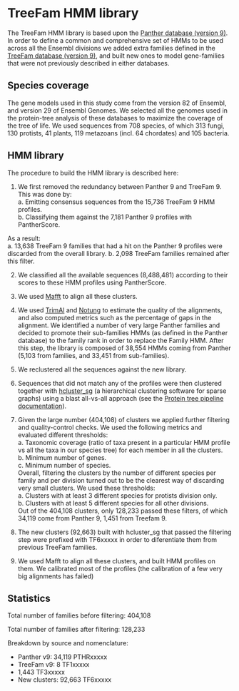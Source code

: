 # TreeFam HMM library

The TreeFam HMM library is based upon the [Panther database (version 9)](ftp://ftp.pantherdb.org//hmm_scoring/current_release). In order to define a common and comprehensive set of HMMs to be used across all the Ensembl divisions we added extra families defined in the [TreeFam database (version 9)](http://www.treefam.org/), and built new ones to model gene-families that were not previously described in either databases.

## Species coverage

The gene models used in this study come from the version 82 of Ensembl, and version 29 of Ensembl Genomes. We selected all the genomes used in the protein-tree analysis of these databases to maximize the coverage of the tree of life. We used sequences from 708 species, of which 313 fungi, 130 protists, 41 plants, 119 metazoans (incl. 64 chordates) and 105 bacteria.

## HMM library

The procedure to build the HMM library is described here:

1. We first removed the redundancy between Panther 9 and TreeFam 9. This was done by:  
  a. Emitting consensus sequences from the 15,736 TreeFam 9 HMM profiles.    
  b. Classifying them against the 7,181 Panther 9 profiles with PantherScore.  
  
  As a result:  
  a. 13,638 TreeFam 9 families that had a hit on the Panther 9 profiles were discarded from the overall library.
  b. 2,098 TreeFam families remained after this filter.

2. We classified all the available sequences (8,488,481) according to their scores to these HMM profiles using PantherScore.

3. We used [Mafft](http://mafft.cbrc.jp/alignment/software/) to align all these clusters.

4. We used [TrimAl](http://europepmc.org/articles/PMC2712344) and [Notung](http://europepmc.org/articles/PMC3436813) to estimate the quality of the alignments, and also computed metrics such as the percentage of gaps in the alignment. We identified a number of very large Panther families and decided to promote their sub-families HMMs (as defined in the Panther database) to the family rank in order to replace the Family HMM. After this step, the library is composed of 38,554 HMMs coming from Panther (5,103 from families, and 33,451 from sub-families).

5. We reclustered all the sequences against the new library.

6. Sequences that did not match any of the profiles were then clustered together with [hcluster_sg](https://sourceforge.net/p/treesoft/code/HEAD/tree/) (a hierarchical clustering software for sparse graphs) using a blast all-vs-all approach (see the [Protein tree pipeline documentation](protein_trees.md)).

7. Given the large number (404,108) of clusters we applied further filtering and quality-control checks. We used the following metrics and evaluated different thresholds:  
  a. Taxonomic coverage (ratio of taxa present in a particular HMM profile vs all the taxa in our species tree) for each member in all the clusters.  
  b. Minimum number of genes.  
  c. Minimum number of species.  
   Overall, filtering the clusters by the number of different species per family and per division turned out to be the clearest way of discarding very small clusters. We used these thresholds:  
  a. Clusters with at least 3 different species for protists division only.  
  b. Clusters with at least 5 different species for all other divisions.  
   Out of the 404,108 clusters, only 128,233 passed these filters, of which 34,119 come from Panther 9, 1,451 from Treefam 9.

8. The new clusters (92,663) built with hcluster_sg that passed the filtering step were prefixed with TF6xxxxx in order to diferentiate them from previous TreeFam families.

9. We used Mafft to align all these clusters, and built HMM profiles on them. We calibrated most of the profiles (the calibration of a few very big alignments has failed)

## Statistics

Total number of families before filtering:	404,108

Total number of families after filtering:	128,233

Breakdown by source and nomenclature:

* Panther v9:	34,119	PTHRxxxxx
* TreeFam v9:	8	TF1xxxxx
* 1,443	TF3xxxxx
* New clusters:	92,663	TF6xxxxx
